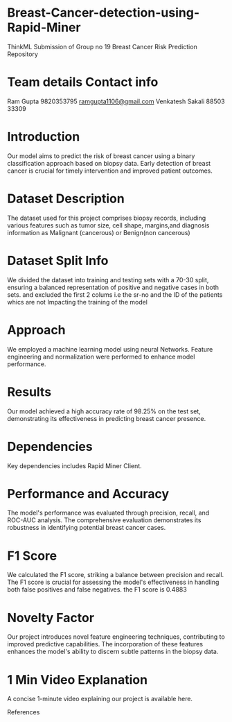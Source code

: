 # Breast-Cancer-detection-using-Rapid-Miner
ThinkML Submission of Group no 19
Breast Cancer Risk Prediction Repository

# Team details Contact info
Ram Gupta
9820353795
ramgupta1106@gmail.com
Venkatesh Sakali
88503 33309

# Introduction
Our model aims to predict the risk of breast cancer using a binary classification approach based on biopsy data. Early detection of breast cancer is crucial for timely intervention and improved patient outcomes.

# Dataset Description
The dataset used for this project comprises biopsy records, including various features such as tumor size, cell shape, margins,and diagnosis information as Malignant (cancerous) or Benign(non cancerous)

# Dataset Split Info
We divided the dataset into training and testing sets with a 70-30 split, ensuring a balanced representation of positive and negative cases in both sets.
and excluded the first 2 colums i.e the sr-no and the ID of the patients whics are not Impacting the training of the model

# Approach
We employed a machine learning model using neural Networks. Feature engineering and normalization were performed to enhance model performance.

# Results
Our model achieved a high accuracy rate of 98.25% on the test set, demonstrating its effectiveness in predicting breast cancer presence.

# Dependencies
Key dependencies includes Rapid Miner Client. 

# Performance and Accuracy
The model's performance was evaluated through precision, recall, and ROC-AUC analysis. The comprehensive evaluation demonstrates its robustness in identifying potential breast cancer cases.

# F1 Score
We calculated the F1 score, striking a balance between precision and recall. The F1 score is crucial for assessing the model's effectiveness in handling both false positives and false negatives.
the F1 score is 0.4883

# Novelty Factor
Our project introduces novel feature engineering techniques, contributing to improved predictive capabilities. The incorporation of these features enhances the model's ability to discern subtle patterns in the biopsy data.

# 1 Min Video Explanation
A concise 1-minute video explaining our project is available here.

References
